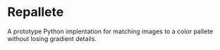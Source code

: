 # Repallete
A prototype Python implentation for matching images to a color pallete without losing gradient details.
